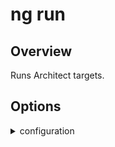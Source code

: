 <!-- Links in /docs/documentation should NOT have \`.md\` at the end, because they end up in our wiki at release. -->

# ng run

## Overview
Runs Architect targets.

## Options
<details>
  <summary>configuration</summary>
  <p>
    <code>--configuration</code> (alias: <code>-c</code>)
  </p>
  <p>
    Specify the configuration to use.
  </p>
</details>
